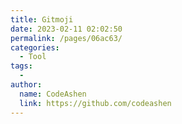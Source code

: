 ```yaml
---
title: Gitmoji
date: 2023-02-11 02:02:50
permalink: /pages/06ac63/
categories:
  - Tool
tags:
  - 
author: 
  name: CodeAshen
  link: https://github.com/codeashen
---
```

